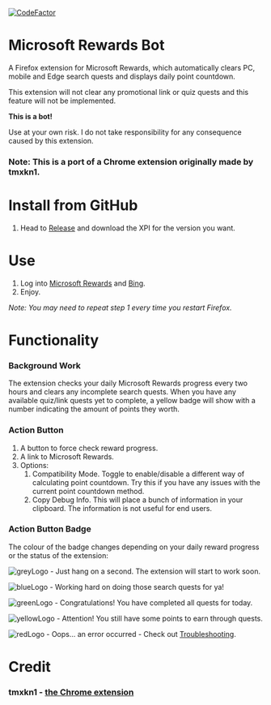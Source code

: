 [![CodeFactor](https://www.codefactor.io/repository/github/tmxkn1/microsoft-reward-chrome-ext/badge)](https://www.codefactor.io/repository/github/tmxkn1/microsoft-reward-chrome-ext)

# Microsoft Rewards Bot

A Firefox extension for Microsoft Rewards, which automatically clears PC, mobile and Edge search quests and displays daily point countdown.

This extension will not clear any promotional link or quiz quests and this feature will not be implemented.

**This is a bot!**

Use at your own risk. I do not take responsibility for any consequence caused by this extension.

### Note: This is a port of a Chrome extension originally made by tmxkn1.

# Install from GitHub

1. Head to [Release](https://github.com/eepymeowers/Microsoft-Reward-Firefox-Ext/releases) and download the XPI for the version you want.

# Use

1. Log into [Microsoft Rewards](https://account.microsoft.com/rewards) and [Bing](https://www.bing.com/).
2. Enjoy.

*Note: You may need to repeat step 1 every time you restart Firefox.*

# Functionality

### Background Work

The extension checks your daily Microsoft Rewards progress every two hours and clears any incomplete search quests. When you have any available quiz/link quests yet to complete, a yellow badge will show with a number indicating the amount of points they worth.

### Action Button

1. A button to force check reward progress.
2. A link to Microsoft Rewards.
3. Options:
   1. Compatibility Mode. Toggle to enable/disable a different way of calculating point countdown. Try this if you have any issues with the current point countdown method.
   2. Copy Debug Info. This will place a bunch of information in your clipboard. The information is not useful for end users.

### Action Button Badge

The colour of the badge changes depending on your daily reward progress or the status of the extension:

![greyLogo](https://github.com/eepymeowers/Microsoft-Reward-Firefox-Ext/blob/master/src/img/grey@1x.png?raw=true) - Just hang on a second. The extension will start to work soon.

![blueLogo](https://github.com/eepymeowers/Microsoft-Reward-Firefox-Ext/blob/master/src/img/busy@1x.png?raw=true) - Working hard on doing those search quests for ya!

![greenLogo](https://github.com/eepymeowers/Microsoft-Reward-Firefox-Ext/blob/master/src/img/done@1x.png?raw=true) - Congratulations! You have completed all quests for today.

![yellowLogo](https://github.com/eepymeowers/Microsoft-Reward-Firefox-Ext/blob/master/src/img/warn@1x.png?raw=true) - Attention! You still have some points to earn through quests.

![redLogo](https://github.com/eepymeowers/Microsoft-Reward-Firefox-Ext/blob/master/src/img/err@1x.png?raw=true) - Oops... an error occurred - Check out [Troubleshooting](TROUBLESHOOTING.md).


# Credit
### tmxkn1 - [the Chrome extension](https://github.com/tmxkn1/Microsoft-Reward-Chrome-Ext)
